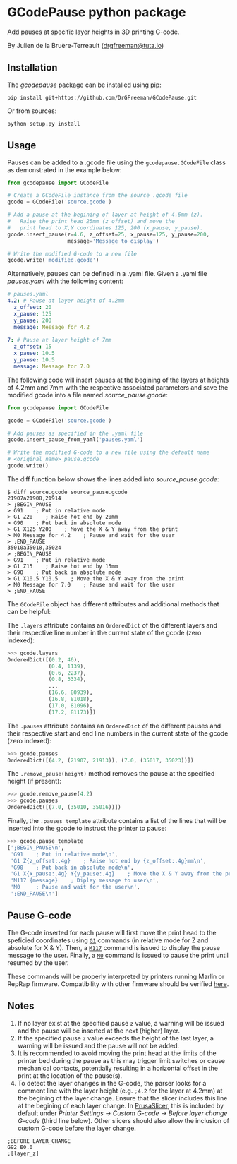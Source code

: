 # GCodePause python package

Add pauses at specific layer heights in 3D printing G-code.

By Julien de la Bruère-Terreault (drgfreeman@tuta.io)

## Installation

The *gcodepause* package can be installed using pip:

```
pip install git+https://github.com/DrGFreeman/GCodePause.git
```

Or from sources:

```
python setup.py install
```

## Usage

Pauses can be added to a .gcode file using the `gcodepause.GCodeFile` class as demonstrated in the example below:

```python
from gcodepause import GCodeFile

# Create a GCodeFile instance from the source .gcode file
gcode = GCodeFile('source.gcode')

# Add a pause at the begining of layer at height of 4.6mm (z).
#   Raise the print head 25mm (z_offset) and move the
#   print head to X,Y coordinates 125, 200 (x_pause, y_pause).
gcode.insert_pause(z=4.6, z_offset=25, x_pause=125, y_pause=200,
                   message='Message to display')

# Write the modified G-code to a new file
gcode.write('modified.gcode')
```

Alternatively, pauses can be defined in a .yaml file. Given a .yaml file *pauses.yaml* with the following content:

```yaml
# pauses.yaml
4.2: # Pause at layer height of 4.2mm
  z_offset: 20
  x_pause: 125
  y_pause: 200
  message: Message for 4.2
  
7: # Pause at layer height of 7mm
  z_offset: 15
  x_pause: 10.5
  y_pause: 10.5
  message: Message for 7.0
```
The following code will insert pauses at the begining of the layers at heights of 4.2mm and 7mm with the respective associated parameters and save the modified gcode into a file named *source_pause.gcode*:

```python
from gcodepause import GCodeFile

gcode = GCodeFile('source.gcode')

# Add pauses as specified in the .yaml file
gcode.insert_pause_from_yaml('pauses.yaml')

# Write the modified G-code to a new file using the default name
# <original_name>_pause.gcode
gcode.write()
```

The diff function below shows the lines added into *source_pause.gcode*:

```
$ diff source.gcode source_pause.gcode
21907a21908,21914
> ;BEGIN_PAUSE
> G91    ; Put in relative mode
> G1 Z20    ; Raise hot end by 20mm
> G90    ; Put back in absolute mode
> G1 X125 Y200    ; Move the X & Y away from the print
> M0 Message for 4.2    ; Pause and wait for the user
> ;END_PAUSE
35010a35018,35024
> ;BEGIN_PAUSE
> G91    ; Put in relative mode
> G1 Z15    ; Raise hot end by 15mm
> G90    ; Put back in absolute mode
> G1 X10.5 Y10.5    ; Move the X & Y away from the print
> M0 Message for 7.0    ; Pause and wait for the user
> ;END_PAUSE
```

The `GCodeFile` object has different attributes and additional methods that can be helpful:

The `.layers` attribute contains an `OrderedDict` of the different layers and their respective line number in the current state of the gcode (zero indexed):

```python 
>>> gcode.layers
OrderedDict([(0.2, 46),
             (0.4, 1139),
             (0.6, 2237),
             (0.8, 3334),
             ...
             (16.6, 80939),
             (16.8, 81018),
             (17.0, 81096),
             (17.2, 81173)])
```

The `.pauses` attribute contains an `OrderedDict` of the different pauses and their respective start and end line numbers in the current state of the gcode (zero indexed):

```python 
>>> gcode.pauses
OrderedDict([(4.2, (21907, 21913)), (7.0, (35017, 35023))])
```

The `.remove_pause(height)` method removes the pause at the specified height (if present):

```python 
>>> gcode.remove_pause(4.2)
>>> gcode.pauses
OrderedDict([(7.0, (35010, 35016))])
```

Finally, the `.pauses_template` attribute contains a list of the lines that will be inserted into the gcode to instruct the printer to pause:

```python
>>> gcode.pause_template
[';BEGIN_PAUSE\n',
 'G91    ; Put in relative mode\n',
 'G1 Z{z_offset:.4g}    ; Raise hot end by {z_offset:.4g}mm\n',
 'G90    ; Put back in absolute mode\n',
 'G1 X{x_pause:.4g} Y{y_pause:.4g}    ; Move the X & Y away from the print\n',
 'M117 {message}    ; Diplay message to user\n',
 'M0     ; Pause and wait for the user\n',
 ';END_PAUSE\n']
```

## Pause G-code

The G-code inserted for each pause will first move the print head to the speficied coordinates using [`G1`](https://www.reprap.org/wiki/G-code#G0_.26_G1:_Move) commands (in relative mode for Z and absolute for X & Y). Then, a [`M117`](https://www.reprap.org/wiki/G-code#M117:_Display_Message) command is issued to display the pause message to the user. Finally, a [`M0`](https://www.reprap.org/wiki/G-code#M0:_Stop_or_Unconditional_stop) command is issued to pause the print until resumed by the user.

These commands will be properly interpreted by printers running Marlin or RepRap firmware. Compatibility with other firmware should be verified [here](https://www.reprap.org/wiki/G-code).

## Notes

1. If no layer exist at the specified pause `z` value, a warning will be issued and the pause will be inserted at the next (higher) layer.
1. If the specified pause `z` value exceeds the height of the last layer, a warning will be issued and the pause will not be added.
1. It is recommended to avoid moving the print head at the limits of the printer bed during the pause as this may trigger limit switches or cause mechanical contacts, potentially resulting in a horizontal offset in the print at the location of the pause(s).
1. To detect the layer changes in the G-code, the parser looks for a comment line with the layer height (e.g. `;4.2` for the layer at 4.2mm) at the begining of the layer change. Ensure that the slicer includes this line at the begining of each layer change. In [PrusaSlicer](https://www.prusa3d.com/prusaslicer/), this is included by default under *Printer Settings -> Custom G-code -> Before layer change G-code* (third line below). Other slicers should also allow the inclusion of custom G-code before the layer change.

```
;BEFORE_LAYER_CHANGE
G92 E0.0
;[layer_z]
```


